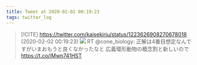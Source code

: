 ```yaml
---
title: Tweet at 2020-02-02 00:19:23
tags: twitter_log
---
```


> [!CITE] https://twitter.com/kaisekiriu/status/1223626908270678018 (2020-02-02 00:19:23)
> ![](https://twitter.com/kaisekiriu/status/1223626908270678018)
> RT @cone_biology: 正解は4番目想定なんですがいまおもうと良くなかったなと
> 広義環形動物の概念割と新しいので https://t.co/iMwn741HST
